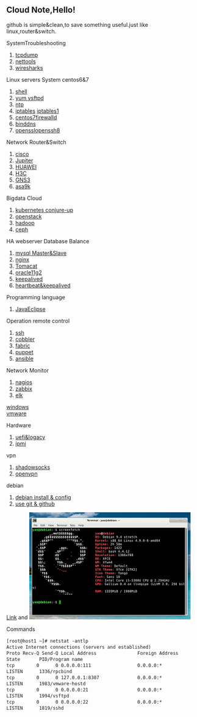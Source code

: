 ## Cloud Note,Hello!
github is simple&clean,to save something useful.just like linux,router&switch.


 
SystemTroubleshooting

1. [tcpdump](tcpdump.html)
2. [nettools](nettools.html)
3. [wiresharks](wiresharks.html)

Linux servers System centos6&7

1. [shell](shell.html)
2. [yum vsftpd](centosyum.html)
3. [ntp](ntp.html)
4. [iptables](iptables.html)  [iptables1](iptables1.html)
5. [centos7firewalld](firewalld.html)
6. [binddns](dns.html)
7. [opensslopenssh8](opensslssh.html)

Network Router&Switch

1. [cisco](cisco1.html)
2. [Jupiter](jupiter.html)
3. [HUAWEI](huawei.html)
4. [H3C](h3c1.html)
5. [GNS3](gns.html)
6. [asa9k](asa9K.html)

Bigdata Cloud

1. [kubernetes conjure-up](conjure-up.html)
2. [openstack](openstack.html)
3. [hadoop](hadoop.html)
4. [ceph](ceph.html)

HA webserver Database Balance

1. [mysql Master&Slave](mysql.html)
2. [nginx](nginx.html)
3. [Tomacat](tomcat.html)
4. [oracle11g2](oracle11g2.html)
5. [keepalived](keepalived.html)
6. [heartbeat&keepalived](ha.html)

Programming language

1. [JavaEclipse](java.html)

Operation remote control

1. [ssh](ssh.html)
2. [cobbler](cobbler.html)
3. [fabric](fabric.html)
4. [puppet](puppet.html)
5. [ansible](ansible.html)

Network Monitor

1. [nagios](nagios.html)
2. [zabbix](zabbix.html)
3. [elk](elk.html)

[windows](windows.html)  
[vmware](vmware.html)

Hardware

1. [uefi&logacy](uefi.html)
2. [ipmi](ipmi.html)


vpn

1. [shadowsocks](ss.html)
2. [openvpn](openvpn.html)

debian 

1. [debian install & config](debian1.html)
2. [use git & github](gituse.html)

[Link](url) and 
![Image](./images/debian.png)

Commands
```
[root@host1 ~]# netstat -antlp
Active Internet connections (servers and established)
Proto Recv-Q Send-Q Local Address               Foreign Address             State       PID/Program name   
tcp        0      0 0.0.0.0:111                 0.0.0.0:*                   LISTEN      1336/rpcbind        
tcp        0      0 127.0.0.1:8307              0.0.0.0:*                   LISTEN      1983/vmware-hostd   
tcp        0      0 0.0.0.0:21                  0.0.0.0:*                   LISTEN      1994/vsftpd         
tcp        0      0 0.0.0.0:22                  0.0.0.0:*                   LISTEN      1819/sshd           
```

```

```

```
